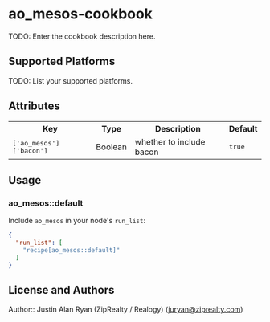 # ao_mesos-cookbook

TODO: Enter the cookbook description here.

## Supported Platforms

TODO: List your supported platforms.

## Attributes

<table>
  <tr>
    <th>Key</th>
    <th>Type</th>
    <th>Description</th>
    <th>Default</th>
  </tr>
  <tr>
    <td><tt>['ao_mesos']['bacon']</tt></td>
    <td>Boolean</td>
    <td>whether to include bacon</td>
    <td><tt>true</tt></td>
  </tr>
</table>

## Usage

### ao_mesos::default

Include `ao_mesos` in your node's `run_list`:

```json
{
  "run_list": [
    "recipe[ao_mesos::default]"
  ]
}
```

## License and Authors

Author:: Justin Alan Ryan (ZipRealty / Realogy) (<juryan@ziprealty.com>)
